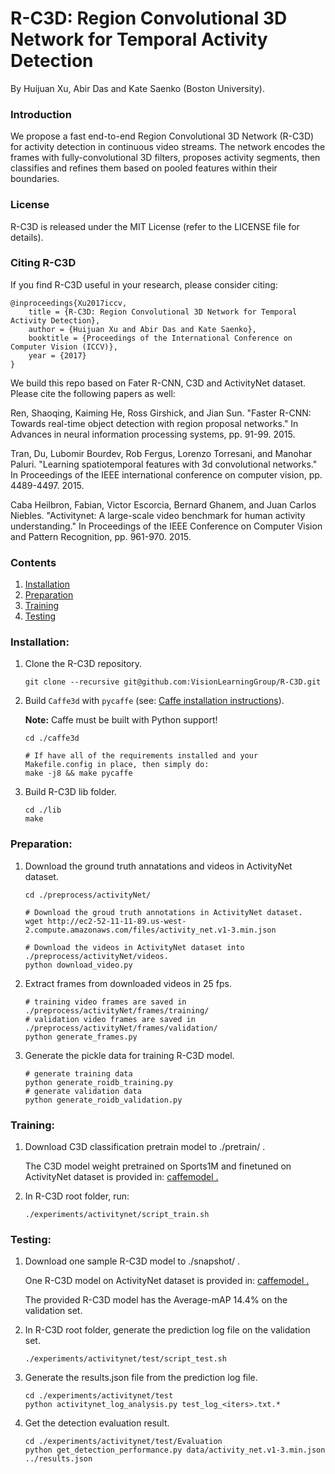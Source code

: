 # R-C3D: Region Convolutional 3D Network for Temporal Activity Detection

By Huijuan Xu, Abir Das and Kate Saenko (Boston University).

### Introduction

We propose a fast end-to-end Region Convolutional 3D Network (R-C3D) for activity detection in continuous video streams. The network encodes the frames with fully-convolutional 3D filters, proposes activity segments, then classifies and refines them based on pooled features within their boundaries.

### License

R-C3D is released under the MIT License (refer to the LICENSE file for details).

### Citing R-C3D

If you find R-C3D useful in your research, please consider citing:

    @inproceedings{Xu2017iccv,
        title = {R-C3D: Region Convolutional 3D Network for Temporal Activity Detection},
        author = {Huijuan Xu and Abir Das and Kate Saenko},
        booktitle = {Proceedings of the International Conference on Computer Vision (ICCV)},
        year = {2017}
    }

We build this repo based on Fater R-CNN, C3D and ActivityNet dataset. Please cite the following papers as well:

Ren, Shaoqing, Kaiming He, Ross Girshick, and Jian Sun. "Faster R-CNN: Towards real-time object detection with region proposal networks." In Advances in neural information processing systems, pp. 91-99. 2015.

Tran, Du, Lubomir Bourdev, Rob Fergus, Lorenzo Torresani, and Manohar Paluri. "Learning spatiotemporal features with 3d convolutional networks." In Proceedings of the IEEE international conference on computer vision, pp. 4489-4497. 2015. 

Caba Heilbron, Fabian, Victor Escorcia, Bernard Ghanem, and Juan Carlos Niebles. "Activitynet: A large-scale video benchmark for human activity understanding." In Proceedings of the IEEE Conference on Computer Vision and Pattern Recognition, pp. 961-970. 2015.

### Contents
1. [Installation](#installation)
2. [Preparation](#preparation)
3. [Training](#training)
4. [Testing](#testing)

### Installation:

1. Clone the R-C3D repository.
  	```Shell
  	git clone --recursive git@github.com:VisionLearningGroup/R-C3D.git
  	```
  
2. Build `Caffe3d` with `pycaffe` (see: [Caffe installation instructions](http://caffe.berkeleyvision.org/installation.html)).

	**Note:** Caffe must be built with Python support!
  
	```Shell
	cd ./caffe3d
	
	# If have all of the requirements installed and your Makefile.config in place, then simply do:
	make -j8 && make pycaffe
	```

3. Build R-C3D lib folder.

	```Shell
	cd ./lib    
	make
	```

### Preparation:

1. Download the ground truth annatations and videos in ActivityNet dataset.

	```Shell
	cd ./preprocess/activityNet/
	
	# Download the groud truth annotations in ActivityNet dataset.
	wget http://ec2-52-11-11-89.us-west-2.compute.amazonaws.com/files/activity_net.v1-3.min.json
	
	# Download the videos in ActivityNet dataset into ./preprocess/activityNet/videos.
	python download_video.py
	```

2. Extract frames from downloaded videos in 25 fps.

	```Shell
	# training video frames are saved in ./preprocess/activityNet/frames/training/
	# validation video frames are saved in ./preprocess/activityNet/frames/validation/ 
	python generate_frames.py
	```

3. Generate the pickle data for training R-C3D model.

	```Shell
  	# generate training data
	python generate_roidb_training.py
  	# generate validation data
	python generate_roidb_validation.py
  	```

### Training:
	
1. Download C3D classification pretrain model to ./pretrain/ .

   The C3D model weight pretrained on Sports1M and finetuned on ActivityNet dataset is provided in: [caffemodel .](https://drive.google.com/file/d/131Cpuq1FndydeHzu38TY0baiS-uyN71w/view)

2. In R-C3D root folder, run:
	```Shell
	./experiments/activitynet/script_train.sh
  	```

### Testing:

1. Download one sample R-C3D model to ./snapshot/ .

   One R-C3D model on ActivityNet dataset is provided in: [caffemodel .](https://drive.google.com/file/d/1wkDwwdqEt6S0xduR4PWalGZaXpxjsX_j/view)

   The provided R-C3D model has the Average-mAP 14.4% on the validation set.
   
   
2. In R-C3D root folder, generate the prediction log file on the validation set.
	```Shell
	./experiments/activitynet/test/script_test.sh
  	```
	
3. Generate the results.json file from the prediction log file.
	```Shell
	cd ./experiments/activitynet/test
	python activitynet_log_analysis.py test_log_<iters>.txt.*
  	```

4. Get the detection evaluation result.
	```Shell
	cd ./experiments/activitynet/test/Evaluation
	python get_detection_performance.py data/activity_net.v1-3.min.json ../results.json
  	```
	
